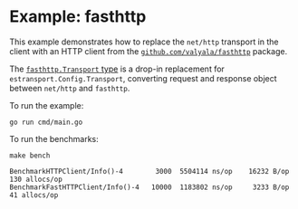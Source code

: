 # Example: fasthttp

This example demonstrates how to replace the `net/http` transport in the client with an
HTTP client from the [`github.com/valyala/fasthttp`](https://godoc.org/github.com/valyala/fasthttp) package.

The [`fasthttp.Transport` type](./fasthttp.go) is a drop-in replacement for `estransport.Config.Transport`, converting
request and response object between `net/http` and `fasthttp`.

To run the example:

    go run cmd/main.go

To run the benchmarks:

    make bench

    BenchmarkHTTPClient/Info()-4        3000  5504114 ns/op    16232 B/op    130 allocs/op
    BenchmarkFastHTTPClient/Info()-4   10000  1183802 ns/op     3233 B/op     41 allocs/op
